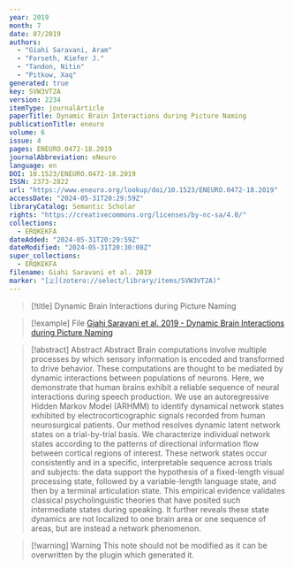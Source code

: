 ```yaml
---
year: 2019
month: 7
date: 07/2019
authors:
  - "Giahi Saravani, Aram"
  - "Forseth, Kiefer J."
  - "Tandon, Nitin"
  - "Pitkow, Xaq"
generated: true
key: SVW3VT2A
version: 2234
itemType: journalArticle
paperTitle: Dynamic Brain Interactions during Picture Naming
publicationTitle: eneuro
volume: 6
issue: 4
pages: ENEURO.0472-18.2019
journalAbbreviation: eNeuro
language: en
DOI: 10.1523/ENEURO.0472-18.2019
ISSN: 2373-2822
url: "https://www.eneuro.org/lookup/doi/10.1523/ENEURO.0472-18.2019"
accessDate: "2024-05-31T20:29:59Z"
libraryCatalog: Semantic Scholar
rights: "https://creativecommons.org/licenses/by-nc-sa/4.0/"
collections:
  - ERQKEKFA
dateAdded: "2024-05-31T20:29:59Z"
dateModified: "2024-05-31T20:30:08Z"
super_collections:
  - ERQKEKFA
filename: Giahi Saravani et al. 2019
marker: "[🇿](zotero://select/library/items/SVW3VT2A)"
---
```


> [!title] Dynamic Brain Interactions during Picture Naming

> [!example] File
> [Giahi Saravani et al. 2019 - Dynamic Brain Interactions during Picture Naming](/Papers/PDFs/Giahi%20Saravani%20et%20al.%202019%20-%20Dynamic%20Brain%20Interactions%20during%20Picture%20Naming.pdf)

> [!abstract] Abstract
> Abstract
>             Brain computations involve multiple processes by which sensory information is encoded and transformed to drive behavior. These computations are thought to be mediated by dynamic interactions between populations of neurons. Here, we demonstrate that human brains exhibit a reliable sequence of neural interactions during speech production. We use an autoregressive Hidden Markov Model (ARHMM) to identify dynamical network states exhibited by electrocorticographic signals recorded from human neurosurgical patients. Our method resolves dynamic latent network states on a trial-by-trial basis. We characterize individual network states according to the patterns of directional information flow between cortical regions of interest. These network states occur consistently and in a specific, interpretable sequence across trials and subjects: the data support the hypothesis of a fixed-length visual processing state, followed by a variable-length language state, and then by a terminal articulation state. This empirical evidence validates classical psycholinguistic theories that have posited such intermediate states during speaking. It further reveals these state dynamics are not localized to one brain area or one sequence of areas, but are instead a network phenomenon.

>[!warning] Warning
> This note should not be modified as it can be overwritten by the plugin which generated it.

